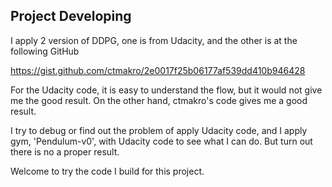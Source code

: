 ## Project Developing

I apply 2 version of DDPG, one is from Udacity, and the other is at the following GitHub

https://gist.github.com/ctmakro/2e0017f25b06177af539dd410b946428


For the Udacity code, it is easy to understand the flow, but it would not give me the good result. On the other hand, ctmakro's code gives me a good result.

I try to debug or find out the problem of apply Udacity code, and I apply gym, 'Pendulum-v0', with Udacity code to see what I can do. But turn out there is no a proper result.

Welcome to try the code I build for this project. 